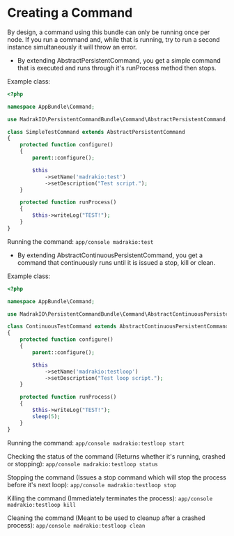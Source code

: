 Creating a Command
================

By design, a command using this bundle can only be running once per node. If you run a command and, while that is running, try to run a second instance simultaneously it will throw an error.

* By extending AbstractPersistentCommand, you get a simple command that is executed and runs through it's runProcess method then stops.

Example class: 
```php
<?php

namespace AppBundle\Command;

use MadrakIO\PersistentCommandBundle\Command\AbstractPersistentCommand;

class SimpleTestCommand extends AbstractPersistentCommand
{
    protected function configure()
    {
        parent::configure();

        $this
            ->setName('madrakio:test')
            ->setDescription("Test script.");
    }

    protected function runProcess()
    {
        $this->writeLog("TEST!");
    }
}
```

Running the command:
```app/console madrakio:test```

* By extending AbstractContinuousPersistentCommand, you get a command that continuously runs until it is issued a stop, kill or clean.

Example class:
```php
<?php

namespace AppBundle\Command;

use MadrakIO\PersistentCommandBundle\Command\AbstractContinuousPersistentCommand;

class ContinuousTestCommand extends AbstractContinuousPersistentCommand
{
    protected function configure()
    {
        parent::configure();

        $this
            ->setName('madrakio:testloop')
            ->setDescription("Test loop script.");
    }

    protected function runProcess()
    {
        $this->writeLog("TEST!");
        sleep(5);
    }
}
```

Running the command:
```app/console madrakio:testloop start```

Checking the status of the command (Returns whether it's running, crashed or stopping):
```app/console madrakio:testloop status```

Stopping the command (Issues a stop command which will stop the process before it's next loop):
```app/console madrakio:testloop stop```

Killing the command (Immediately terminates the process):
```app/console madrakio:testloop kill```

Cleaning the command (Meant to be used to cleanup after a crashed process):
```app/console madrakio:testloop clean```